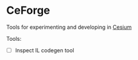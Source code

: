 # CeForge
Tools for experimenting and developing in [Cesium](https://github.com/ForNeVeR/Cesium) 

Tools:
- [ ] Inspect IL codegen tool
